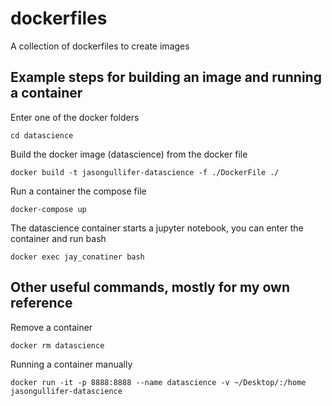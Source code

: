 # dockerfiles
A collection of dockerfiles to create images


## Example steps for building an image and running a container

Enter one of the docker folders

    cd datascience

Build the docker image (datascience) from the docker file 

    docker build -t jasongullifer-datascience -f ./DockerFile ./
    
Run a container the compose file

    docker-compose up

The datascience container starts a jupyter notebook, you can enter the container and run bash 

    docker exec jay_conatiner bash

## Other useful commands, mostly for my own reference

Remove a container

    docker rm datascience


Running a container manually 

    docker run -it -p 8888:8888 --name datascience -v ~/Desktop/:/home jasongullifer-datascience